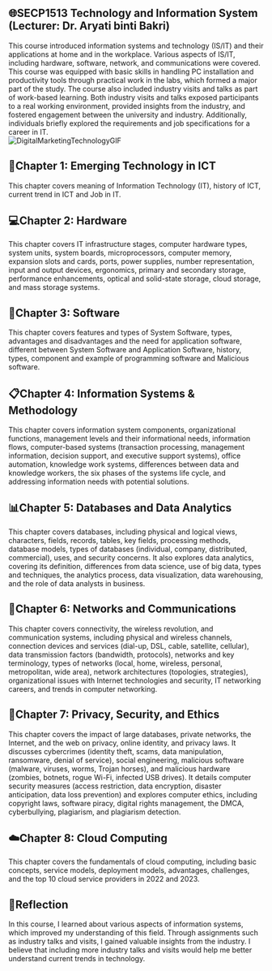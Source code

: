 ## 🌐SECP1513 Technology and Information System (Lecturer: Dr. Aryati binti Bakri)
This course introduced information systems and technology (IS/IT) and their applications at home and in the workplace. Various aspects of IS/IT, including hardware, software, network, and communications were covered. This course was equipped with basic skills in handling PC installation and productivity tools through practical work in the labs, which formed a major part of the study. The course also included industry visits and talks as part of work-based learning. Both industry visits and talks exposed participants to a real working environment, provided insights from the industry, and fostered engagement between the university and industry. Additionally, individuals briefly explored the requirements and job specifications for a career in IT.
<br> 
![DigitalMarketingTechnologyGIF](https://github.com/user-attachments/assets/6e0e2737-fe47-4e5d-8796-3d44119b3c7e)


## 🤔Chapter 1: Emerging Technology in ICT
This chapter covers meaning of Information Technology (IT), history of ICT, current trend in ICT and Job in IT.

## 💻Chapter 2: Hardware
This chapter covers IT infrastructure stages, computer hardware types, system units, system boards, microprocessors, computer memory, expansion slots and cards, ports, power supplies, number representation, input and output devices, ergonomics, primary and secondary storage, performance enhancements, optical and solid-state storage, cloud storage, and mass storage systems.

## 📝Chapter 3: Software
This chapter covers features and types of System Software, types, advantages and disadvantages and the need for application software, different between System Software and Application Software, history, types, component and example of programming software and Malicious software.

## 📋Chapter 4: Information Systems & Methodology
This chapter covers information system components, organizational functions, management levels and their informational needs, information flows, computer-based systems (transaction processing, management information, decision support, and executive support systems), office automation, knowledge work systems, differences between data and knowledge workers, the six phases of the systems life cycle, and addressing information needs with potential solutions.  

## 📊Chapter 5: Databases and Data Analytics
This chapter covers databases, including physical and logical views, characters, fields, records, tables, key fields, processing methods, database models, types of databases (individual, company, distributed, commercial), uses, and security concerns. It also explores data analytics, covering its definition, differences from data science, use of big data, types and techniques, the analytics process, data visualization, data warehousing, and the role of data analysts in business.

## 🛜Chapter 6: Networks and Communications
This chapter covers connectivity, the wireless revolution, and communication systems, including physical and wireless channels, connection devices and services (dial-up, DSL, cable, satellite, cellular), data transmission factors (bandwidth, protocols), networks and key terminology, types of networks (local, home, wireless, personal, metropolitan, wide area), network architectures (topologies, strategies), organizational issues with Internet technologies and security, IT networking careers, and trends in computer networking.

## 🔏Chapter 7: Privacy, Security, and Ethics
This chapter covers the impact of large databases, private networks, the Internet, and the web on privacy, online identity, and privacy laws. It discusses cybercrimes (identity theft, scams, data manipulation, ransomware, denial of service), social engineering, malicious software (malware, viruses, worms, Trojan horses), and malicious hardware (zombies, botnets, rogue Wi-Fi, infected USB drives). It details computer security measures (access restriction, data encryption, disaster anticipation, data loss prevention) and explores computer ethics, including copyright laws, software piracy, digital rights management, the DMCA, cyberbullying, plagiarism, and plagiarism detection.

## ☁️Chapter 8: Cloud Computing
This chapter covers the fundamentals of cloud computing, including basic concepts, service models, deployment models, advantages, challenges, and the top 10 cloud service providers in 2022 and 2023.

## 🤔Reflection
In this course, I learned about various aspects of information systems, which improved my understanding of this field. Through assignments such as industry talks and visits, I gained valuable insights from the industry. I believe that including more industry talks and visits would help me better understand current trends in technology.


